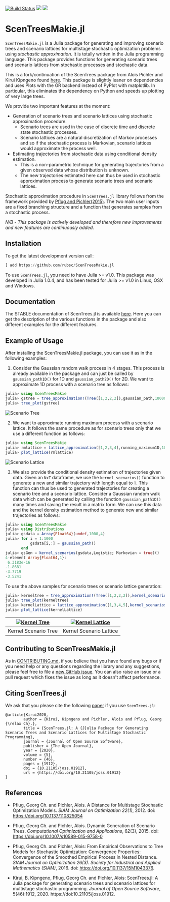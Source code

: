 [![Build Status](https://github.com/rubsc/ScenTreesMakie.jl/actions/workflows/CI.yml/badge.svg?branch=main)](https://github.com/rubsc/ScenTreesMakie.jl/actions/workflows/CI.yml?query=branch%3Amain)
[![](https://img.shields.io/badge/docs-stable-blue.svg)](https://rubsc.github.io/ScenTreesMakie.jl/stable)
[![](https://img.shields.io/badge/docs-dev-blue.svg)](https://rubsc.github.io/ScenTreesMakie.jl/dev)



# ScenTreesMakie.jl

`ScenTreesMakie.jl` is a Julia package for generating and improving scenario trees and scenario lattices for multistage stochastic optimization problems using _stochastic approximation_. It is totally written in the Julia programming language. This package provides functions for generating scenario trees and scenario lattices from stochastic processes and stochastic data.

This is a fork/continuation of the ScenTrees package from Alois Pichler and Kirui Kipngeno found [here](https://github.com/aloispichler/ScenTrees.jl). This package is slightly leaner on dependencies and uses Plots with the GR backend instead of PyPlot with matplotlib. In particular, this eliminates the dependency on Python and speeds up plotting of very large trees.

We provide two important features at the moment:

- Generation of scenario trees and scenario lattices using stochastic approximation procedure.
    + Scenario trees are used in the case of discrete time and discrete state stochastic processes.
    + Scenario lattices are a natural discretization of Markov processes and so if the stochastic process is Markovian, scenario lattices would approximate the process well.
- Estimating trajectories from stochastic data using conditional density estimation.
    + This is a non-parametric technique for generating trajectories from a given observed data whose distribution is unknown.
    + The new trajectories estimated here can thus be used in stochastic approximation process to generate scenario trees and scenario lattices.

Stochastic approximation procedure in `ScenTrees.jl` library follows from the framework provided by [Pflug and Pichler(2015)](https://doi.org/10.1007/s10589-015-9758-0). The two main user inputs are a fixed branching structure and a function that generates samples from a stochastic process.

*N/B* - _This package is actively developed and therefore new improvements and new features are continuously added._


## Installation

To get the latest development version call:

```julia
] add https://github.com/rubsc/ScenTreesMakie.jl
```

To use `ScenTrees.jl`, you need to have Julia >= v1.0. This package was developed in Julia 1.0.4, and has been tested for Julia >= v1.0 in Linux, OSX and Windows.

## Documentation

The STABLE documentation of ScenTrees.jl is available [here](https://kirui93.github.io/ScenTrees.jl/stable/). Here you can get the description of the various functions in the package and also different examples for the different features.

## Example of Usage

After installing the ScenTreesMakie.jl package, you can use it as in the following examples:

1. Consider the Gaussian random walk process in 4 stages. This process is already available in the package and can just be called by `gaussian_path1D()` for 1D and `gaussian_path2D()` for 2D. We want to approximate 1D process with a scenario tree as follows:

```julia
julia> using ScenTreesMakie
julia> gstree = tree_approximation!(Tree([1,2,2,2]),gaussian_path,100000,2,2);
julia> tree_plot(gstree)
```
![Scenario Tree](docs/src/assets/gstree.png)

2. We want to approximate running maximum process with a scenario lattice. It follows the same procedure as for scenario trees only that we use a different function as follows:

```julia
julia> using ScenTreesMakie
julia> rmlattice = lattice_approximation([1,2,3,4],running_maximum1D,100000,2,1);
julia> plot_lattice(rmlattice)
```
![Scenario Lattice](docs/src/assets/rmlattice.png)

3. We also provide the conditional density estimation of trajectories given data. Given an `NxT` dataframe, we use the `kernel_scenarios()` function to generate a new and similar trajectory with length equal to `T`. This function can thus be used to generated trajectories for creating a scenario tree and a scenario lattice. Consider a Gaussian random walk data which can be generated by calling the function `gaussian_path1D()` many times and saving the result in a matrix form. We can use this data and the kernel density estimation method to generate new and similar trajectories as follows:

```julia
julia> using ScenTreesMakie
julia> using Distributions
julia> gsdata = Array{Float64}(undef,1000,4)
julia> for i = 1:1000
           gsdata[i,:] = gaussian_path()
       end
julia> gsGen = kernel_scenarios(gsdata,Logistic; Markovian = true)()
4-element Array{Float64,1}:
 6.3183e-16
-1.8681
-3.7719
-3.5241
```

To use the above samples for scenario trees or scenario lattice generation:

```julia
julia> kerneltree = tree_approximation!(Tree([1,2,2,2]),kernel_scenarios(gsdata,Logistic;Markovian=false),100000,2,2);
julia> tree_plot(kerneltree)
julia> kernelLattice = lattice_approximation([1,3,4,5],kernel_scenarios(gsdata,Logistic;Markovian=true),100000,2,1);
julia> plot_lattice(kernelLattice)
```

| [![Kernel Tree](docs/src/assets/kerneltree.png)](docs/src/assets/kerneltree.png)  | [![Kernel Lattice](docs/src/assets/kernelLattice.png)](docs/src/assets/kernelLattice.png) |
|:---:|:---:|
|Kernel Scenario Tree | Kernel Scenario Lattice  |

## Contributing to ScenTreesMakie.jl

As in [CONTRIBUTING.md](https://github.com/kirui93/ScenTrees.jl/blob/master/CONTRIBUTING.md), if you believe that you have found any bugs or if you need help or any questions regarding the library and any suggestions, please feel free to file a [new GitHub issue](https://github.com/kirui93/ScenTrees.jl/issues/new). You can also raise an issue or a pull request which fixes the issue as long as it doesn't affect performance.

## Citing ScenTrees.jl

We ask that you please cite the following [paper](https://joss.theoj.org/papers/10.21105/joss.01912) if you use `ScenTrees.jl`:
```
@article{Kirui2020,
        author = {Kirui, Kipngeno and Pichler, Alois and Pflug, Georg {\relax Ch}.},
        title = {ScenTrees.jl: A {J}ulia Package for Generating Scenario Trees and Scenario Lattices for Multistage Stochastic Programming},
        journal = {Journal of Open Source Software},
        publisher = {The Open Journal},
        year = {2020},
        volume = {5},
        number = {46},
        pages = {1912},
        doi = {10.21105/joss.01912},
        url = {https://doi.org/10.21105/joss.01912}
}
```
## References

+ Pflug, Georg Ch. and Pichler, Alois. A Distance for Multistage Stochastic Optimization Models. *SIAM Journal on Optimization 22(1)*, 2012. doi: https://doi.org/10.1137/110825054

+ Pflug, Georg Ch. and Pichler, Alois. Dynamic Generation of Scenario Trees. *Computational Optimization and Applications*, 62(3), 2015. doi: https://doi.org/10.1007/s10589-015-9758-0

+ Pflug, Georg Ch. and Pichler, Alois: From Empirical Observations to Tree Models for Stochastic Optimization: Convergence Properties: Convergence of the Smoothed Empirical Process in Nested Distance. *SIAM Journal on Optimization 26(3). Society for Industrial and Applied Mathematics (SIAM)*, 2016. doi: https://doi.org/10.1137/15M1043376.

+ Kirui, B. Kipngeno, Pflug, Georg Ch. and Pichler, Alois: ScenTrees.jl: A Julia package for generating scenario trees and scenario lattices for multistage stochastic programming. *Journal of Open Source Software*, 5(46):1912, 2020. https://doi:10.21105/joss.01912.
